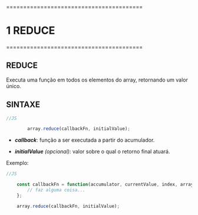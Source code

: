 ========================================
# 1 REDUCE
========================================

## REDUCE

Executa uma função em todos os elementos do array, retornando um valor único.


## SINTAXE

```js
//JS

        array.reduce(callbackFn, initialValue);

```
 - ***callback***: função a ser executada a partir do acumulador.

 - ***initialValue** (opcional)*: valor sobre o qual o retorno final atuará.

Exemplo:

```js
//JS

    const callbackFn = function(accumulator, currentValue, index, array) {
        // faz alguma coisa...
    };

    array.reduce(callbackFn, initialValue);

```
